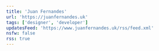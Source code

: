 ```yaml
---
title: 'Juan Fernandes'
url: 'https://juanfernandes.uk'
tags: ['designer', 'developer']
updatesFeed: 'https://www.juanfernandes.uk/rss/feed.xml'
nsfw: false
rss: true
---
```

